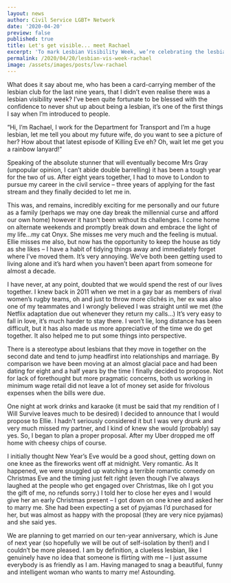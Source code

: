 ```yaml
---
layout: news
author: Civil Service LGBT+ Network
date: '2020-04-20'
preview: false
published: true
title: Let's get visible... meet Rachael
excerpt: 'To mark Lesbian Visibility Week, we’re celebrating the lesbians who make the Civil Service a great place to work for all colleagues. Rachael is a Policy Advisor in the Department for Transport.'
permalink: /2020/04/20/lesbian-vis-week-rachael
image: /assets/images/posts/lvw-rachael
---
```


What does it say about me, who has been a card-carrying member of the lesbian club for the last nine years, that I didn’t even realise there was a lesbian visibility week? I’ve been quite fortunate to be blessed with the confidence to never shut up about being a lesbian, it’s one of the first things I say when I’m introduced to people. 

“Hi, I’m Rachael, I work for the Department for Transport and I’m a huge lesbian, let me tell you about my future wife, do you want to see a picture of her? How about that latest episode of Killing Eve eh? Oh, wait let me get you a rainbow lanyard!”

Speaking of the absolute stunner that will eventually become Mrs Gray (unpopular opinion, I can’t abide double barrelling) it has been a tough year for the two of us. After eight years together, I had to move to London to pursue my career in the civil service – three years of applying for the fast stream and they finally decided to let me in.  

This was, and remains, incredibly exciting for me personally and our future as a family (perhaps we may one day break the millennial curse and afford our own home) however it hasn’t been without its challenges. I come home on alternate weekends and promptly break down and embrace the light of my life…my cat Onyx. She misses me very much and the feeling is mutual. Ellie misses me also, but now has the opportunity to keep the house as tidy as she likes – I have a habit of tidying things away and immediately forget where I’ve moved them. It’s very annoying. We’ve both been getting used to living alone and it’s hard when you haven’t been apart from someone for almost a decade. 

I have never, at any point, doubted that we would spend the rest of our lives together. I knew back in 2011 when we met in a gay bar as members of rival women’s rugby teams, oh and just to throw more clichés in, her ex was also one of my teammates and I wrongly believed I was straight until we met (the Netflix adaptation due out whenever they return my calls…) It’s very easy to fall in love, it’s much harder to stay there. I won’t lie, long distance has been difficult, but it has also made us more appreciative of the time we do get together. It also helped me to put some things into perspective. 

There is a stereotype about lesbians that they move in together on the second date and tend to jump headfirst into relationships and marriage. By comparison we have been moving at an almost glacial pace and had been dating for eight and a half years by the time I finally decided to propose. Not for lack of forethought but more pragmatic concerns, both us working in minimum wage retail did not leave a lot of money set aside for frivolous expenses when the bills were due.

One night at work drinks and karaoke (it must be said that my rendition of I Will Survive leaves much to be desired) I decided to announce that I would propose to Ellie. I hadn’t seriously considered it but I was very drunk and very much missed my partner, and I kind of knew she would (probably) say yes. So, I began to plan a proper proposal. After my Uber dropped me off home with cheesy chips of course. 

I initially thought New Year’s Eve would be a good shout, getting down on one knee as the fireworks went off at midnight. Very romantic. As It happened, we were snuggled up watching a terrible romantic comedy on Christmas Eve and the timing just felt right (even though I’ve always laughed at the people who get engaged over Christmas, like oh I got you the gift of me, no refunds sorry.) I told her to close her eyes and I would give her an early Christmas present – I got down on one knee and asked her to marry me. She had been expecting a set of pyjamas I’d purchased for her, but was almost as happy with the proposal (they are very nice pyjamas) and she said yes. 

We are planning to get married on our ten-year anniversary, which is June of next year (so hopefully we will be out of self-isolation by then!) and I couldn’t be more pleased. I am by definition, a clueless lesbian, like I genuinely have no idea that someone is flirting with me – I just assume everybody is as friendly as I am. Having managed to snag a beautiful, funny and intelligent woman who wants to marry me! Astounding.
